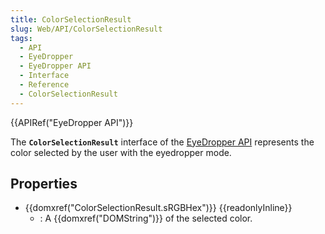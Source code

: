 ```yaml
---
title: ColorSelectionResult
slug: Web/API/ColorSelectionResult
tags:
  - API
  - EyeDropper
  - EyeDropper API
  - Interface
  - Reference
  - ColorSelectionResult
---
```

{{APIRef("EyeDropper API")}}

The **`ColorSelectionResult`** interface of the [EyeDropper API](/en-US/docs/Web/API/EyeDropper_API) represents the color selected by the user with the eyedropper mode.

## Properties

- {{domxref("ColorSelectionResult.sRGBHex")}} {{readonlyInline}}
  - : A {{domxref("DOMString")}} of the selected color.
